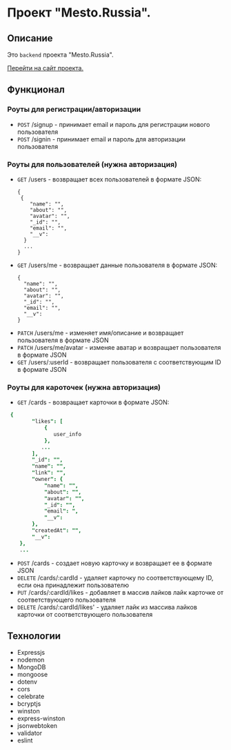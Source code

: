 
# Проект "Mesto.Russia".
## Описание

Это `backend` проекта "Mesto.Russia".

[Перейти на сайт проекта.](http://mesto.practikum.nomoredomains.club/)

## Функционал
### Роуты для регистрации/авторизации

+ `POST` /signup - принимает email и пароль для регистрации нового пользователя
+ `POST` /signin - принимает email и пароль для авторизации пользователя 

### Роуты для пользователей (нужна авторизация)
+ `GET` /users - возвращает всех пользователей в формате JSON:
  ```
  {
   {
      "name": "",
      "about": "",
      "avatar": "",
      "_id": "",
      "email": "",
      "__v": 
    }
    ...
  }
  ```
+ `GET` /users/me - возвращает данные пользователя в формате JSON: 
  ```
  {
    "name": "",
    "about": "",
    "avatar": "",
    "_id": "",
    "email": "",
    "__v": 
  }

+ `PATCH` /users/me - изменяет имя/описание и возвращает пользователя в формате JSON
+ `PATCH` /users/me/avatar - изменяе аватар и возвращает пользователя в формате JSON
+ `GET` /users/:userId - возвращает пользователя с соответствующим ID в формате JSON


### Роуты для кароточек (нужна авторизация)

+ `GET` /cards - возвращает карточки в формате JSON: 
```j
 {
        "likes": [
            {
               user_info
            },
           ...
        ],
        "_id": "",
        "name": "",
        "link": "",
        "owner": {
            "name": "",
            "about": "",
            "avatar": "",
            "_id": "",
            "email": ",
            "__v":
        },
        "createdAt": "",
        "__v":
    },
    ...
```

+ `POST` /cards - создает новую карточку и возвращает ее в формате JSON
+ `DELETE` /cards/:cardId - удаляет карточку по соответствующему ID, если она принадлежит пользователю
+ `PUT` /cards/:cardId/likes - добавляет в массив лайков лайк карточке от соответствующего пользователя
+ `DELETE` /cards/:cardId/likes' - удаляет лайк из массива лайков карточки от соответствующего пользователя

## Технологии

+ Expressjs
+ nodemon
+ MongoDB
+ mongoose
+ dotenv
+ cors
+ celebrate
+ bcryptjs
+ winston
+ express-winston
+ jsonwebtoken
+ validator
+ eslint
